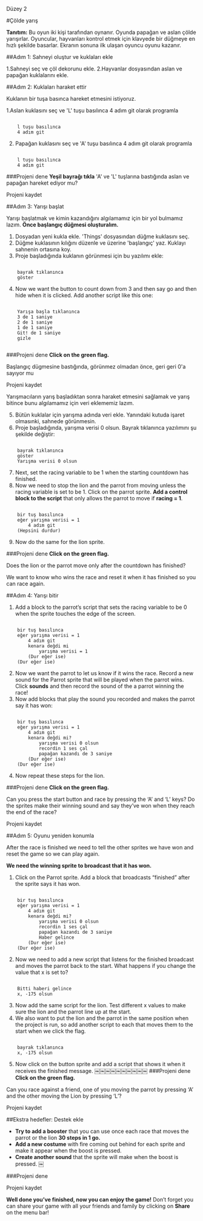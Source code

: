 Düzey 2

#Çölde yarış

__Tanıtım:__
Bu oyun iki kişi tarafından oynanır. Oyunda papağan ve aslan çölde yarışırlar. Oyuncular, hayvanları kontrol etmek için klavyede bir düğmeye en hızlı şekilde basarlar. Ekranın sonuna ilk ulaşan oyuncu oyunu kazanır.


##Adım 1: Sahneyi oluştur ve kuklaları ekle

1.Sahneyi seç ve çöl dekorunu ekle. 
2.Hayvanlar dosyasından aslan ve papağan kuklalarını ekle.



##Adım 2: Kuklaları haraket ettir


Kuklanın bir tuşa basınca hareket etmesini istiyoruz.


1.Aslan kuklasını seç ve 'L' tuşu basılınca 4 adım git olarak programla

```scratch

	l tuşu basılınca
	4 adım git
```

2. Papağan kuklasını seç ve 'A' tuşu basılınca 4 adım git olarak programla

```scratch

	l tuşu basılınca
	4 adım git
```

###Projeni dene
__Yeşil bayrağı tıkla__ 
'A' ve 'L' tuşlarına bastığında aslan ve papağan hareket ediyor mu?

Projeni kaydet


##Adım 3: Yarışı başlat

Yarışı başlatmak ve kimin kazandığını algılamamız için bir yol bulmamız lazım. __Önce başlangıç düğmesi oluşturalım.__

1. Dosyadan yeni kukla ekle. 'Things' dosyasından düğme kuklasını seç.
2. Düğme kuklasının kılığını düzenle ve üzerine 'başlangıç' yaz. Kuklayı sahnenin ortasına koy.
3. Proje başladığında kuklanın görünmesi için bu yazılımı ekle:

```scratch

	bayrak tıklanınca
	göster
```
4. Now we want the button to count down from 3 and then say go and then hide when it is clicked. Add another script like this one:

```scratch

	Yarışa başla tıklanınca
	3 de 1 saniye
	2 de 1 saniye
	1 de 1 saniye
	Git! de 1 saniye
	gizle
	
```
###Projeni dene
__Click on the green flag.__

Başlangıç dügmesine bastığında, görünmez olmadan önce, geri geri 0'a sayıyor mu

Projeni kaydet

Yarışmacıların yarış başladıktan sonra haraket etmesini  sağlamak ve yarış bitince bunu algılamamız için veri eklememiz lazım.

5. Bütün kuklalar için yarışma adında veri ekle. Yanındaki kutuda işaret olmasınki, sahnede görünmesin.
6. Proje başladığında, yarışma verisi 0 olsun. Bayrak tıklanınca yazılımını şu şekilde değiştir:

```scratch

	bayrak tıklanınca
	göster
	Yarışma verisi 0 olsun
```
7. Next, set the racing variable to be 1 when the starting countdown has finished.
8. Now we need to stop the lion and the parrot from moving unless the racing variable is set to be 1. Click on the parrot sprite. __Add a control block to the script__ that only allows the
parrot to move if __racing = 1__.

```scratch

	bir tuş basılınca
	eğer yarışma verisi = 1
		4 adım git
	(Hepsini durdur)
```
9. Now do the same for the lion sprite.

###Projeni dene
__Click on the green flag.__

Does the lion or the parrot move only after the countdown has finished?

We want to know who wins the race and reset it when it has finished so you can
race again.

##Adım 4: Yarışı bitir

1. Add a block to the parrot’s script that sets the racing variable to be 0 when the sprite touches the edge of the screen.

```scratch

	bir tuş basılınca
	eğer yarışma verisi = 1
		4 adım git
		kenara değdi mi
			yarışma verisi = 1
		(Dur eğer ise)
	(Dur eğer ise)
```
2. Now we want the parrot to let us know if it wins the race. Record a new sound for the Parrot sprite that will be played when the parrot wins. Click __sounds__ and then record the sound of the a parrot winning the race!
3. Now add blocks that play the sound you recorded and makes the parrot say it has won:

```scratch

	bir tuş basılınca
	eğer yarışma verisi = 1
		4 adım git
		kenara değdi mi?
			yarışma verisi 0 olsun
			recordin 1 ses çal
			papağan kazandı de 3 saniye
		(Dur eğer ise)
	(Dur eğer ise)
```
4. Now repeat these steps for the lion.

###Projeni dene
__Click on the green flag.__

Can you press the start button and race by pressing the ‘A’ and ‘L’ keys?
Do the sprites make their winning sound and say they’ve won when they reach the end of the race?

Projeni kaydet

##Adım 5: Oyunu yeniden konumla

After the race is finished we need to tell the other sprites we have won and reset the
game so we can play again.

__We need the winning sprite to broadcast that it has won.__

1. Click on the Parrot sprite.
Add a block that broadcasts “finished” after the sprite says it has won.

```scratch

	bir tuş basılınca
	eğer yarışma verisi = 1
		4 adım git
		kenara değdi mi?
			yarışma verisi 0 olsun
			recordin 1 ses çal
			papağan kazandı de 3 saniye
			Haber gelince
		(Dur eğer ise)
	(Dur eğer ise)
```
2. Now we need to add a new script that listens for the finished broadcast and moves the parrot
back to the start. What happens if you change the value that x is set to?

```scratch

	Bitti haberi gelince
	x, -175 olsun
```
3. Now add the same script for the lion. Test different x values to make sure the lion and the parrot line up at the start.
4. We also want to put the lion and the parrot in the same position when the project is run, so add another script to each that moves them to the start
when we click the flag.

```scratch

	bayrak tıklanınca
	x, -175 olsun
```
5. Now click on the button sprite and add a script that shows it when it receives the finished message.
￼￼￼￼￼￼￼￼￼￼
###Projeni dene
__Click on the green flag.__


Can you race against a friend, one of you moving the parrot by pressing ‘A’ and the
other moving the Lion by pressing ‘L’?

Projeni kaydet

##Ekstra hedefler: Destek ekle


* __Try to add a booster__ that you can use once each race that moves the parrot or the lion __30 steps in 1 go.__
* __Add a new costume__ with fire coming out behind for each sprite and make it appear when the boost is pressed.
* __Create another sound__ that the sprite will make when the boost is pressed.
￼

###Projeni dene

Projeni kaydet


__Well done you’ve finished, now you can enjoy the game!__
Don’t forget you can share your game with all your friends and family by clicking on __Share__ on the menu bar!

